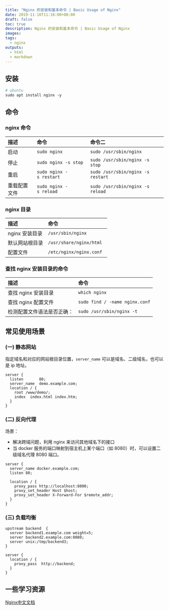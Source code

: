 ```yaml
---
title: "Nginx 的安装和基本命令 | Basic Usage of Nginx"
date: 2019-11-16T11:16:00+08:00
draft: false 
toc: true
description: Nginx 的安装和基本命令 | Basic Usage of Nginx
images:
tags: 
  - nginx
outputs:
  - html
  - markdown
---
```



## 安装

```bash
# ubuntu
sudo apt install nginx -y
```

## 命令
### nginx 命令

| 描述 | 命令 | 命令二 |
| :--- | :--- | :--- | 
| 启动 | `sudo nginx` | `sudo /usr/sbin/nginx` |
| 停止 | `sudo nginx -s stop` | `sudo /usr/sbin/nginx -s stop` |
| 重启 | `sudo nginx -s restart` | `sudo /usr/sbin/nginx -s restart` |
| 重载配置文件 | `sudo nginx -s reload` | `sudo /usr/sbin/nginx -s reload` |


### nginx 目录

| 描述 | 命令 |
| :--- | :--- |
| nginx 安装目录 | `/usr/sbin/nginx` |
| 默认网站根目录 | `/usr/share/nginx/html` |
| 配置文件 | `/etc/nginx/nginx.conf ` |

### 查找 nginx 安装目录的命令

| 描述 | 命令 |
| :--- | :--- |
| 查找 nginx 安装目录 | `which nginx` |
| 查找 nginx 配置文件 | `sudo find / -name nginx.conf` |
| 检测配置文件语法是否正确： | `sudo /usr/sbin/nginx -t` |


## 常见使用场景

### (一) 静态网站

指定域名和对应的网站根目录位置，`server_name` 可以是域名、二级域名，也可以是 ip 地址。

```
server {
  listen       80;
  server_name  demo.example.com;
  location / {
    root /www/demo/;
    index  index.html index.htm;
  }
}
```


### (二) 反向代理

场景：

+ 解决跨域问题，利用 nginx 来访问其他域名下的接口
+ 当 docker 服务的端口映射到宿主机上某个端口（如 8080）时，可以设置二级域名代理 8080 端口。

```
server {
  server_name docker.example.com;
  listen 80;
 
  location / {
    proxy_pass http://localhost:8000;
    proxy_set_header Host $host;
    proxy_set_header X-Forward-For $remote_addr;
  }
}
```

### (三) 负载均衡

```
upstream backend  {
  server backend1.example.com weight=5;
  server backend2.example.com:8080;
  server unix:/tmp/backend3;
}
 
server {
  location / {
    proxy_pass  http://backend;
  }
}
```


## 一些学习资源

[Nginx中文文档](http://www.nginx.cn/doc/)